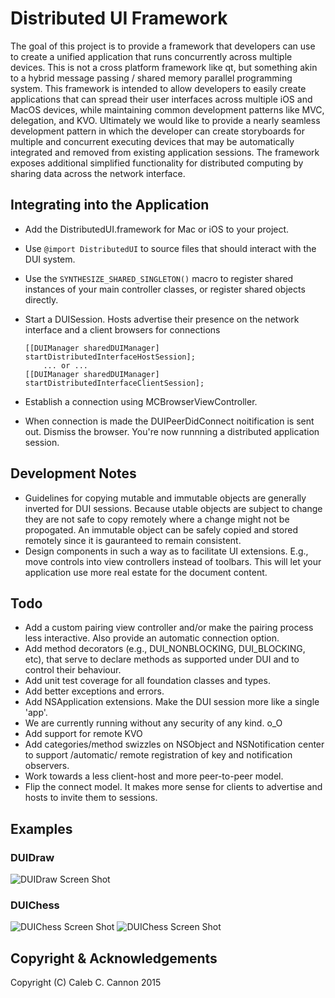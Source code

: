 Distributed UI Framework
========================

The goal of this project is to provide a framework that developers can use to create a unified application that runs
concurrently across multiple devices.  This is not a cross platform framework like qt, but something akin to a hybrid
message passing / shared memory parallel programming system. This framework is intended to allow developers to easily
create applications that can spread their user interfaces across multiple iOS and MacOS devices, while maintaining 
common development patterns like MVC, delegation, and KVO. Ultimately we would like to provide a nearly seamless 
development pattern in which the developer can create storyboards for multiple and concurrent executing devices that 
may be automatically integrated and removed from existing application sessions. The  framework exposes additional 
simplified  functionality for distributed computing by sharing data across the network interface.

Integrating into the Application
--------------------------------

* Add the DistributedUI.framework for Mac or iOS to your project.
* Use `@import DistributedUI` to source files that should interact with the DUI system.
* Use the `SYNTHESIZE_SHARED_SINGLETON()` macro to register shared instances of your main controller classes, or register shared objects directly.
* Start a DUISession. Hosts advertise their presence on the network interface and a client browsers for connections

	```
	[[DUIManager sharedDUIManager] startDistributedInterfaceHostSession];
		... or ...
	[[DUIManager sharedDUIManager] startDistributedInterfaceClientSession];
	```

* Establish a connection using MCBrowserViewController.
* When connection is made the DUIPeerDidConnect noitification is sent out.  Dismiss the browser.  You're now runnning
  a distributed application session.

Development Notes
-----------------

* Guidelines for copying mutable and immutable objects are generally inverted for DUI sessions.  Because utable objects are subject to change they are not safe to copy remotely where a change might not be propogated. An immutable object can be safely copied and stored remotely since it is gauranteed to remain consistent.
* Design components in such a way as to facilitate UI extensions. E.g., move controls into view controllers instead of toolbars.  This will let your application use more real estate for the document content.

Todo
----

* Add a custom pairing view controller and/or make the pairing process less interactive.  Also provide an automatic connection option.
* Add method decorators (e.g., DUI_NONBLOCKING, DUI_BLOCKING, etc), that serve to declare methods as supported under DUI and to control their behaviour.
* Add unit test coverage for all foundation classes and types.
* Add better exceptions and errors.
* Add NSApplication extensions.  Make the DUI session more like a single 'app'.
* We are currently running without any security of any kind.    o_O
* Add support for remote KVO
* Add categories/method swizzles on NSObject and NSNotification center to support /automatic/ remote registration of key and notification observers.
* Work towards a less client-host and more peer-to-peer model.
* Flip the connect model.  It makes more sense for clients to advertise and hosts to invite them to sessions.

Examples
--------
### DUIDraw

![DUIDraw Screen Shot](https://cloud.githubusercontent.com/assets/450207/7239063/d296b2ba-e75b-11e4-97bb-4c69a7090e72.png)

### DUIChess

![DUIChess Screen Shot](https://cloud.githubusercontent.com/assets/450207/7238052/b521aa34-e754-11e4-8315-e52d60af051e.png)
![DUIChess Screen Shot](https://cloud.githubusercontent.com/assets/450207/7238049/b1f34a0c-e754-11e4-9ec1-b4119d9fc4fa.png)


Copyright & Acknowledgements
----------------------------

Copyright (C) Caleb C. Cannon 2015